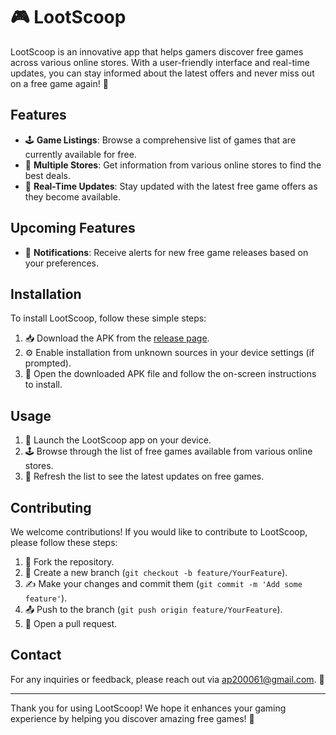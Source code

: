 # 🎮 LootScoop

LootScoop is an innovative app that helps gamers discover free games across various online stores. With a user-friendly interface and real-time updates, you can stay informed about the latest offers and never miss out on a free game again! 🚀

## Features

- 🕹️ **Game Listings**: Browse a comprehensive list of games that are currently available for free.
- 🛒 **Multiple Stores**: Get information from various online stores to find the best deals.
- 🔄 **Real-Time Updates**: Stay updated with the latest free game offers as they become available.


## Upcoming Features

- 🔔 **Notifications**: Receive alerts for new free game releases based on your preferences.


## Installation

To install LootScoop, follow these simple steps:

1. 📥 Download the APK from the [release page](https://github.com/aayushpandeyy/lootscoop/releases).
2. ⚙️ Enable installation from unknown sources in your device settings (if prompted).
3. 📲 Open the downloaded APK file and follow the on-screen instructions to install.

## Usage

1. 🚀 Launch the LootScoop app on your device.
2. 🕹️ Browse through the list of free games available from various online stores.
3. 🔄 Refresh the list to see the latest updates on free games.

## Contributing

We welcome contributions! If you would like to contribute to LootScoop, please follow these steps:

1. 🍴 Fork the repository.
2. 🌿 Create a new branch (`git checkout -b feature/YourFeature`).
3. ✍️ Make your changes and commit them (`git commit -m 'Add some feature'`).
4. 📤 Push to the branch (`git push origin feature/YourFeature`).
5. 🔄 Open a pull request.



## Contact

For any inquiries or feedback, please reach out via [ap200061@gmail.com](mailto:ap200061@gmail.com). 💬

---

Thank you for using LootScoop! We hope it enhances your gaming experience by helping you discover amazing free games! 🎉
